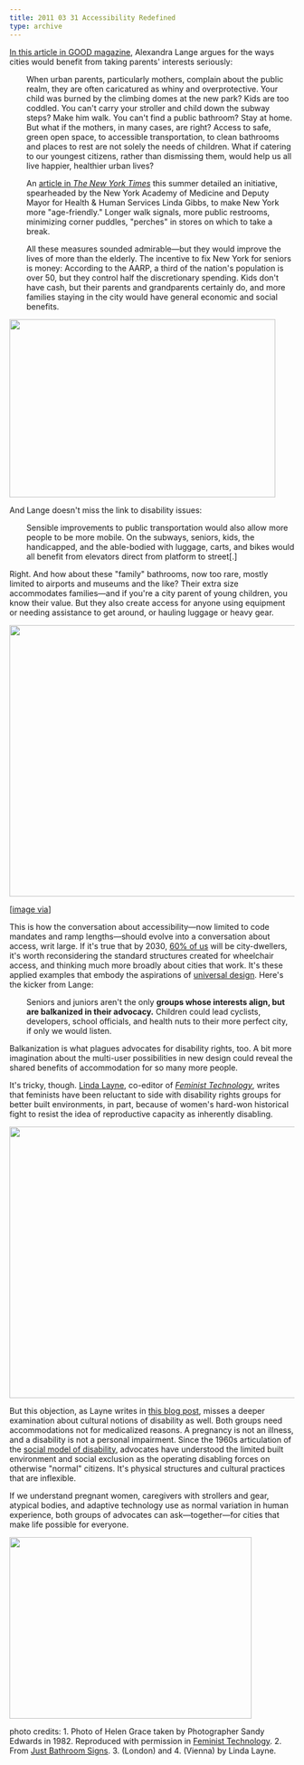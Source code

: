 ```yaml
---
title: 2011 03 31 Accessibility Redefined
type: archive
---
```


<p><a href="http://www.good.is/post/85/#comment_list">In this article in GOOD magazine</a>, Alexandra Lange argues for the ways cities would benefit from taking parents' interests seriously:</p>
<p style="padding-left:30px;">When urban parents, particularly mothers, complain about the public realm, they are often caricatured as whiny and overprotective. Your child was burned by the climbing domes at the new park? Kids are too coddled. You can't carry your stroller and child down the subway steps? Make him walk. You can't find a public bathroom? Stay at home. But what if the mothers, in many cases, are right? Access to safe, green open space, to accessible transportation, to clean bathrooms and places to rest are not solely the needs of children. What if catering to our youngest citizens, rather than dismissing them, would help us all live happier, healthier urban lives?</p>
<p style="padding-left:30px;">An <a href="http://www.nytimes.com/2010/07/19/nyregion/19aging.html?_r=1&amp;scp=4&amp;sq=%22age-friendly%22%20new%20york%20city&amp;st=cse">article in <em>The New York Times</em></a> this summer detailed an initiative, spearheaded by the New York Academy of Medicine and Deputy Mayor for Health &amp; Human Services Linda Gibbs, to make New York more "age-friendly." Longer walk signals, more public restrooms, minimizing corner puddles, "perches" in stores on which to take a break.</p>
<p style="padding-left:30px;">All these measures sounded admirable—but they would improve the lives of more than the elderly. The incentive to fix New York for seniors is money: According to the AARP, a third of the nation's population is over 50, but they control half the discretionary spending. Kids don't have cash, but their parents and grandparents certainly do, and more families staying in the city would have general economic and social benefits.</p>
<p><a href="http://ablersite.files.wordpress.com/2011/03/strollerstairs.jpg"><img class="alignnone size-full wp-image-3727" title="strollerstairs" src="{{ site.baseurl }}/uploads/strollerstairs.jpg" alt="" width="470" height="315" /></a></p>
<p>And Lange doesn't miss the link to disability issues:</p>
<p style="padding-left:30px;">Sensible improvements to public transportation would also allow more people to be more mobile. On the subways, seniors, kids, the handicapped, and the able-bodied with luggage, carts, and bikes would all benefit from elevators direct from platform to street[.]</p>
<p>Right. And how about these "family" bathrooms, now too rare, mostly limited to airports and museums and the like? Their extra size accommodates families—and if you're a city parent of young children, you know their value. But they also create access for anyone using equipment or needing assistance to get around, or hauling luggage or heavy gear.</p>
<p><a href="http://ablersite.files.wordpress.com/2011/03/braille_family_restroom.jpg"><img class="alignnone size-full wp-image-3728" title="Braille_family_restroom" src="{{ site.baseurl }}/uploads/braille_family_restroom.jpg" alt="" width="640" height="480" /></a></p>
<p>[<a href="http://www.google.com/imgres?hl=en&amp;client=firefox-a&amp;hs=K0e&amp;sa=X&amp;rls=org.mozilla:en-US:official&amp;biw=1895&amp;bih=1016&amp;tbs=isz:l&amp;tbm=isch&amp;prmd=imvns&amp;tbnid=xsJQycvlEmtOhM:&amp;imgrefurl=http://adsigns.blogspot.com/2011/07/custom-signage-naples-beach-hotel.html&amp;docid=pGx2MiiWhjd9_M&amp;imgurl=http://3.bp.blogspot.com/-MFcbvh4zkvw/ThkDB6S5iEI/AAAAAAAAB0A/jMWNHE33Bao/s1600/P1000039.JPG&amp;w=1600&amp;h=1200&amp;ei=uG9SUNaWMMS1ygHZsYD4DA&amp;zoom=1&amp;iact=hc&amp;vpx=143&amp;vpy=259&amp;dur=1088&amp;hovh=194&amp;hovw=259&amp;tx=134&amp;ty=83&amp;sig=100649654285995130329&amp;page=1&amp;tbnh=78&amp;tbnw=105&amp;start=0&amp;ndsp=66&amp;ved=1t:429,r:0,s:0,i:83">image via</a>]</p>
<p>This is how the conversation about accessibility—now limited to code mandates and ramp lengths—should evolve into a conversation about access, writ large. If it's true that by 2030, <a href="http://ngm.nationalgeographic.com/ngm/0211/feature3/">60% of us</a> will be city-dwellers, it's worth reconsidering the standard structures created for wheelchair access, and thinking much more broadly about cities that work. It's these applied examples that embody the aspirations of <a href="http://en.wikipedia.org/wiki/Universal_design">universal design</a>. Here's the kicker from Lange:</p>
<p style="padding-left:30px;">Seniors and juniors aren't the only <strong>groups whose interests align, but are balkanized in their advocacy.</strong> Children could lead cyclists, developers, school officials, and health nuts to their more perfect city, if only we would listen.</p>
<p>Balkanization is what plagues advocates for disability rights, too. A bit more imagination about the multi-user possibilities in new design could reveal the shared benefits of accommodation for so many more people.</p>
<p>It's tricky, though. <a href="http://www.rpi.edu/~laynel/">Linda Layne</a>, co-editor of <a href="http://www.press.uillinois.edu/wordpress/?cat=84"><em>Feminist Technology</em></a>, writes that feminists have been reluctant to side with disability rights groups for better built environments, in part, because of women's hard-won historical fight to resist the idea of reproductive capacity as inherently disabling.</p>
<p><a href="http://ablersite.files.wordpress.com/2011/03/europe20ii20086.jpg"><img class="alignnone size-full wp-image-3731" title="europe20II20086" src="{{ site.baseurl }}/uploads/europe20ii20086.jpg" alt="" width="640" height="480" /></a></p>
<p>But this objection, as Layne writes in <a href="http://www.materialworldblog.com/">this blog post</a>, misses a deeper examination about cultural notions of disability as well. Both groups need accommodations not for medicalized reasons. A pregnancy is not an illness, and a disability is not a personal impairment. Since the 1960s articulation of the <a href="http://en.wikipedia.org/wiki/Social_model_of_disability">social model of disability</a>, advocates have understood the limited built environment and social exclusion as the operating disabling forces on otherwise "normal" citizens. It's physical structures and cultural practices that are inflexible.</p>
<p>If we understand pregnant women, caregivers with strollers and gear, atypical bodies, and adaptive technology use as normal variation in human experience, both groups of advocates can ask—together—for cities that make life possible for everyone.</p>
<p><a href="http://ablersite.files.wordpress.com/2011/03/vienna.jpg"><img class="alignnone size-full wp-image-3733" title="vienna" src="{{ site.baseurl }}/uploads/vienna.jpg" alt="" width="428" height="321" /></a></p>
<p>photo credits: 1. Photo of Helen Grace taken by Photographer Sandy Edwards in 1982. Reproduced with permission in <a href="http://www.press.uillinois.edu/wordpress/?cat=84">Feminist Technology</a>. 2. From <a href="http://www.justbathroomsigns.com/California-Restroom-Signs/Men-Women-Sign-Blue/Related-Products-SE-1783-COLOR.aspx">Just Bathroom Signs</a>. 3. (London) and 4. (Vienna) by Linda Layne.</p>
